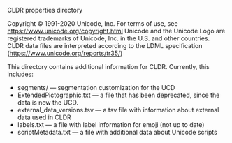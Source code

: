 CLDR properties directory

Copyright © 1991-2020 Unicode, Inc.
For terms of use, see https://www.unicode.org/copyright.html
Unicode and the Unicode Logo are registered trademarks of Unicode, Inc. in the U.S. and other countries.
CLDR data files are interpreted according to the LDML specification (https://www.unicode.org/reports/tr35/)

This directory contains additional information for CLDR. Currently, this includes:

* segments/ — segmentation customization for the UCD
* ExtendedPictographic.txt — a file that has been deprecated, since the data is now the UCD.
* external_data_versions.tsv — a tsv file with information about external data used in CLDR
* labels.txt — a file with label information for emoji (not up to date)
* scriptMetadata.txt — a file with additional data about Unicode scripts

